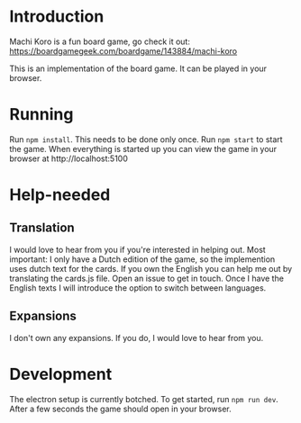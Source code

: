 # Introduction

Machi Koro is a fun board game, go check it out:
https://boardgamegeek.com/boardgame/143884/machi-koro

This is an implementation of the board game.
It can be played in your browser.

# Running

Run `npm install`. This needs to be done only once.
Run `npm start` to start the game. When everything is started up
you can view the game in your browser at http://localhost:5100

# Help-needed

## Translation

I would love to hear from you if you're interested in helping out.
Most important: I only have a Dutch edition of the game, so the implemention uses dutch text for the cards.
If you own the English you can help me out by translating the cards.js file. Open an issue to get in touch.
Once I have the English texts I will introduce the option to switch between languages.

## Expansions

I don't own any expansions. If you do, I would love to hear from you.

# Development

The electron setup is currently botched.
To get started, run `npm run dev`. After a few seconds the game should open in your browser.

